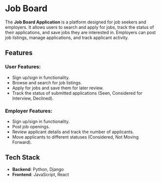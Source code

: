# Job Board

The **Job Board Application** is a platform designed for job seekers and employers. It allows users to search and apply for jobs, track the status of their applications, and save jobs they are interested in. Employers can post job listings, manage applications, and track applicant activity.

## Features

### User Features:
- Sign up/sign in functionality.
- Browse and search for job listings.
- Apply for jobs and save them for later review.
- Track the status of submitted applications (Seen, Considered for Interview, Declined).

### Employer Features:
- Sign up/sign in functionality.
- Post job openings.
- Review applicant details and track the number of applicants.
- Move applicants to different statuses (Considered, Not Moving Forward).

## Tech Stack
- **Backend**: Python, Django
- **Frontend**: JavaScript, React
